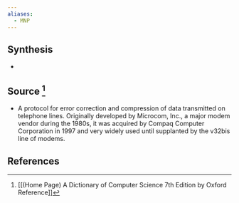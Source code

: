 ```yaml
---
aliases:
  - MNP
---
```

## Synthesis
- 
## Source [^1]
- A protocol for error correction and compression of data transmitted on telephone lines. Originally developed by Microcom, Inc., a major modem vendor during the 1980s, it was acquired by Compaq Computer Corporation in 1997 and very widely used until supplanted by the v32bis line of modems.
## References

[^1]: [[(Home Page) A Dictionary of Computer Science 7th Edition by Oxford Reference]]